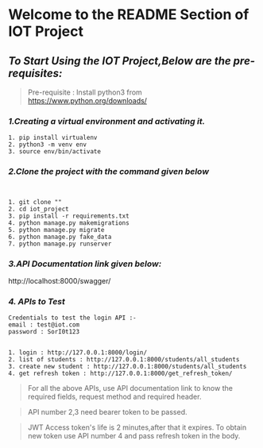 # **Welcome to the README Section of IOT Project**

## _To Start Using the IOT Project,Below are the pre-requisites:_

> Pre-requisite : Install python3 from https://www.python.org/downloads/

### _1.Creating a virtual environment and activating it._
```
1. pip install virtualenv
2. python3 -m venv env
3. source env/bin/activate
 ```


### _2.Clone the project with the command given below_
```commandline


1. git clone "" 
2. cd iot_project
3. pip install -r requirements.txt 
4. python manage.py makemigrations
5. python manage.py migrate
6. python manage.py fake_data
7. python manage.py runserver

```
### _3.API Documentation link given below:_

http://localhost:8000/swagger/

### _4. APIs to Test_
```commandline
Credentials to test the login API :- 
email : test@iot.com
password : SorI0t123
```

```commandline

1. login : http://127.0.0.1:8000/login/
2. list of students : http://127.0.0.1:8000/students/all_students
3. create new student : http://127.0.0.1:8000/students/all_students
4. get refresh token : http://127.0.0.1:8000/get_refresh_token/

```

>For all the above APIs, use API documentation link
to know the required fields, request method and
required header.


>API number 2,3 need bearer token to be passed.

> JWT Access token's life is 2 minutes,after that it expires.
To obtain new token use API number 4
and pass refresh token in the body.

